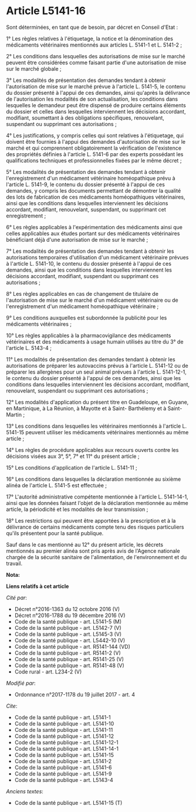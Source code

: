 # Article L5141-16

Sont déterminées, en tant que de besoin, par décret en Conseil d'Etat :

1° Les règles relatives à l'étiquetage, la notice et la dénomination des médicaments vétérinaires mentionnés aux articles L.
5141-1 et L. 5141-2 ;

2° Les conditions dans lesquelles des autorisations de mise sur le marché peuvent être considérées comme faisant partie d'une
autorisation de mise sur le marché globale ;

3° Les modalités de présentation des demandes tendant à obtenir l'autorisation de mise sur le marché prévue à l'article L.
5141-5, le contenu du dossier présenté à l'appui de ces demandes, ainsi qu'après la délivrance de l'autorisation les
modalités de son actualisation, les conditions dans lesquelles le demandeur peut être dispensé de produire certains éléments
du dossier et celles dans lesquelles interviennent les décisions accordant, modifiant, soumettant à des obligations
spécifiques, renouvelant, suspendant ou supprimant ces autorisations ;

4° Les justifications, y compris celles qui sont relatives à l'étiquetage, qui doivent être fournies à l'appui des demandes
d'autorisation de mise sur le marché et qui comprennent obligatoirement la vérification de l'existence des propriétés
définies à l'article L. 5141-6 par des experts possédant les qualifications techniques et professionnelles fixées par le même
décret ;

5° Les modalités de présentation des demandes tendant à obtenir l'enregistrement d'un médicament vétérinaire homéopathique
prévu à l'article L. 5141-9, le contenu du dossier présenté à l'appui de ces demandes, y compris les documents permettant de
démontrer la qualité des lots de fabrication de ces médicaments homéopathiques vétérinaires, ainsi que les conditions dans
lesquelles interviennent les décisions accordant, modifiant, renouvelant, suspendant, ou supprimant cet enregistrement ;

6° Les règles applicables à l'expérimentation des médicaments ainsi que celles applicables aux études portant sur des
médicaments vétérinaires bénéficiant déjà d'une autorisation de mise sur le marché ;

7° Les modalités de présentation des demandes tendant à obtenir les autorisations temporaires d'utilisation d'un médicament
vétérinaire prévues à l'article L. 5141-10, le contenu du dossier présenté à l'appui de ces demandes, ainsi que les
conditions dans lesquelles interviennent les décisions accordant, modifiant, suspendant ou supprimant ces autorisations ;

8° Les règles applicables en cas de changement de titulaire de l'autorisation de mise sur le marché d'un médicament
vétérinaire ou de l'enregistrement d'un médicament homéopathique vétérinaire ;

9° Les conditions auxquelles est subordonnée la publicité pour les médicaments vétérinaires ;

10° Les règles applicables à la pharmacovigilance des médicaments vétérinaires et des médicaments à usage humain utilisés au
titre du 3° de l'article L. 5143-4 ;

11° Les modalités de présentation des demandes tendant à obtenir les autorisations de préparer les autovaccins prévus à
l'article L. 5141-12 ou de préparer les allergènes pour un seul animal prévues à l'article L. 5141-12-1, le contenu du
dossier présenté à l'appui de ces demandes, ainsi que les conditions dans lesquelles interviennent les décisions accordant,
modifiant, renouvelant, suspendant ou supprimant ces autorisations ;

12° Les modalités d'application du présent titre en Guadeloupe, en Guyane, en Martinique, à La Réunion, à Mayotte et à Saint-
Barthélemy et à Saint-Martin ;

13° Les conditions dans lesquelles les vétérinaires mentionnés à l'article L. 5141-15 peuvent utiliser les médicaments
vétérinaires mentionnés au même article ;

14° Les règles de procédure applicables aux recours ouverts contre les décisions visées aux 3°, 5°, 7° et 11° du présent
article ;

15° Les conditions d'application de l'article L. 5141-11 ;

16° Les conditions dans lesquelles la déclaration mentionnée au sixième alinéa de l'article L. 5141-5 est effectuée ;

17° L'autorité administrative compétente mentionnée à l'article L. 5141-14-1, ainsi que les données faisant l'objet de la
déclaration mentionnée au même article, la périodicité et les modalités de leur transmission ;

18° Les restrictions qui peuvent être apportées à la prescription et à la délivrance de certains médicaments compte tenu des
risques particuliers qu'ils présentent pour la santé publique.

Sauf dans le cas mentionné au 12° du présent article, les décrets mentionnés au premier alinéa sont pris après avis de
l'Agence nationale chargée de la sécurité sanitaire de l'alimentation, de l'environnement et du travail.

**Nota:**



**Liens relatifs à cet article**

_Cité par_:

  - Décret n°2016-1363 du 12 octobre 2016 (V)
  - Décret n°2016-1788 du 19 décembre 2016 (V)
  - Code de la santé publique - art. L5141-5 (M)
  - Code de la santé publique - art. L5142-7 (V)
  - Code de la santé publique - art. L5145-3 (V)
  - Code de la santé publique - art. L5442-10 (V)
  - Code de la santé publique - art. R5141-144 (VD)
  - Code de la santé publique - art. R5141-2 (V)
  - Code de la santé publique - art. R5141-25 (V)
  - Code de la santé publique - art. R5141-48 (V)
  - Code rural - art. L234-2 (V)

_Modifié par_:

  - Ordonnance n°2017-1178 du 19 juillet 2017 - art. 4

_Cite_:

  - Code de la santé publique - art. L5141-1
  - Code de la santé publique - art. L5141-10
  - Code de la santé publique - art. L5141-11
  - Code de la santé publique - art. L5141-12
  - Code de la santé publique - art. L5141-12-1
  - Code de la santé publique - art. L5141-14-1
  - Code de la santé publique - art. L5141-15
  - Code de la santé publique - art. L5141-2
  - Code de la santé publique - art. L5141-6
  - Code de la santé publique - art. L5141-9
  - Code de la santé publique - art. L5143-4

_Anciens textes_:

  - Code de la santé publique - art. L5141-15 (T)
